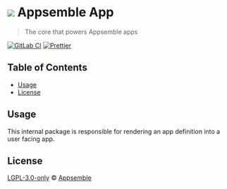 # ![](https://gitlab.com/appsemble/appsemble/-/raw/0.30.14-test.5/config/assets/logo.svg) Appsemble App

> The core that powers Appsemble apps

[![GitLab CI](https://gitlab.com/appsemble/appsemble/badges/0.30.14-test.5/pipeline.svg)](https://gitlab.com/appsemble/appsemble/-/releases/0.30.14-test.5)
[![Prettier](https://img.shields.io/badge/code_style-prettier-ff69b4.svg)](https://prettier.io)

## Table of Contents

- [Usage](#usage)
- [License](#license)

## Usage

This internal package is responsible for rendering an app definition into a user facing app.

## License

[LGPL-3.0-only](https://gitlab.com/appsemble/appsemble/-/blob/0.30.14-test.5/LICENSE.md) ©
[Appsemble](https://appsemble.com)
